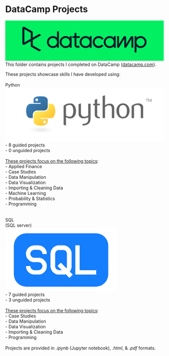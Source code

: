 # DataCamp Projects
![DataCamp Logo](../assets/datacamp.png)<br>This folder contains projects I completed on DataCamp ([datacamp.com](datacamp.com)). 

These projects showcase skills I have developed using:<br><br>Python<br>![Python Logo](../assets/python.png) <br>	- 8 guided projects<br>	- 0 unguided projects<br><br>	<ins>These projects focus on the following topics</ins>:<br>	- Applied Finance<br>	- Case Studies<br>	- Data Manipulation<br>	- Data Visualization<br>	- Importing & Cleaning Data<br>	- Machine Learning<br>	- Probability & Statistics<br>	- Programming<br><br><br>SQL<br>(SQL server)<br>![SQL Logo](../assets/SQL.png)<br>	- 7 guided projects<br>	- 3 unguided projects<br><br>	<ins>These projects focus on the following topics</ins>:<br>	- Case Studies<br>	- Data Manipulation<br>	- Data Visualization<br>	- Importing & Cleaning Data<br>	- Programming<br><br>
Projects are provided in *.ipynb* (Jupyter notebook), *.html*, & *.pdf* formats.
